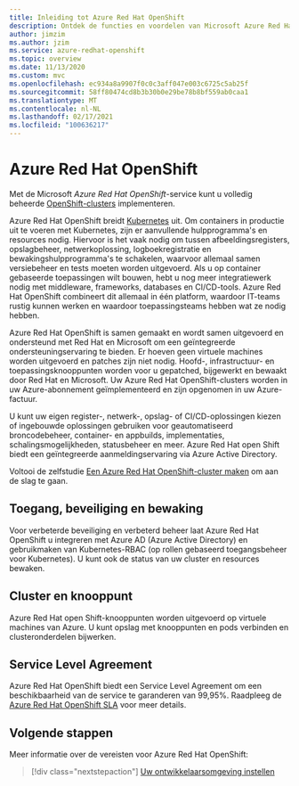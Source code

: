```yaml
---
title: Inleiding tot Azure Red Hat OpenShift
description: Ontdek de functies en voordelen van Microsoft Azure Red Hat OpenShift om op container gebaseerde toepassingen te implementeren en beheren.
author: jimzim
ms.author: jzim
ms.service: azure-redhat-openshift
ms.topic: overview
ms.date: 11/13/2020
ms.custom: mvc
ms.openlocfilehash: ec934a8a9907f0c0c3aff047e003c6725c5ab25f
ms.sourcegitcommit: 58ff80474cd8b3b30b0e29be78b8bf559ab0caa1
ms.translationtype: MT
ms.contentlocale: nl-NL
ms.lasthandoff: 02/17/2021
ms.locfileid: "100636217"
---
```

# <a name="azure-red-hat-openshift"></a>Azure Red Hat OpenShift

Met de Microsoft *Azure Red Hat OpenShift*-service kunt u volledig beheerde [OpenShift-clusters](https://www.openshift.com/) implementeren.

Azure Red Hat OpenShift breidt [Kubernetes](https://kubernetes.io/) uit. Om containers in productie uit te voeren met Kubernetes, zijn er aanvullende hulpprogramma's en resources nodig. Hiervoor is het vaak nodig om tussen afbeeldingsregisters, opslagbeheer, netwerkoplossing, logboekregistratie en bewakingshulpprogramma's te schakelen, waarvoor allemaal samen versiebeheer en tests moeten worden uitgevoerd. Als u op container gebaseerde toepassingen wilt bouwen, hebt u nog meer integratiewerk nodig met middleware, frameworks, databases en CI/CD-tools. Azure Red Hat OpenShift combineert dit allemaal in één platform, waardoor IT-teams rustig kunnen werken en waardoor toepassingsteams hebben wat ze nodig hebben.

Azure Red Hat OpenShift is samen gemaakt en wordt samen uitgevoerd en ondersteund met Red Hat en Microsoft om een geïntegreerde ondersteuningservaring te bieden. Er hoeven geen virtuele machines worden uitgevoerd en patches zijn niet nodig. Hoofd-, infrastructuur- en toepassingsknooppunten worden voor u gepatched, bijgewerkt en bewaakt door Red Hat en Microsoft. Uw Azure Red Hat OpenShift-clusters worden in uw Azure-abonnement geïmplementeerd en zijn opgenomen in uw Azure-factuur.

U kunt uw eigen register-, netwerk-, opslag- of CI/CD-oplossingen kiezen of ingebouwde oplossingen gebruiken voor geautomatiseerd broncodebeheer, container- en appbuilds, implementaties, schalingsmogelijkheden, statusbeheer en meer. Azure Red Hat open Shift biedt een geïntegreerde aanmeldingservaring via Azure Active Directory.

Voltooi de zelfstudie [Een Azure Red Hat OpenShift-cluster maken](tutorial-create-cluster.md) om aan de slag te gaan.

## <a name="access-security-and-monitoring"></a>Toegang, beveiliging en bewaking

Voor verbeterde beveiliging en verbeterd beheer laat Azure Red Hat OpenShift u integreren met Azure AD (Azure Active Directory) en gebruikmaken van Kubernetes-RBAC (op rollen gebaseerd toegangsbeheer voor Kubernetes). U kunt ook de status van uw cluster en resources bewaken.

## <a name="cluster-and-node"></a>Cluster en knooppunt

Azure Red Hat open Shift-knooppunten worden uitgevoerd op virtuele machines van Azure. U kunt opslag met knooppunten en pods verbinden en clusteronderdelen bijwerken.

## <a name="service-level-agreement"></a>Service Level Agreement

Azure Red Hat OpenShift biedt een Service Level Agreement om een beschikbaarheid van de service te garanderen van 99,95%. Raadpleeg de [Azure Red Hat OpenShift SLA](https://azure.microsoft.com/en-au/support/legal/sla/openshift/v1_0/) voor meer details.

## <a name="next-steps"></a>Volgende stappen

Meer informatie over de vereisten voor Azure Red Hat OpenShift:

> [!div class="nextstepaction"]
> [Uw ontwikkelaarsomgeving instellen](tutorial-create-cluster.md)
